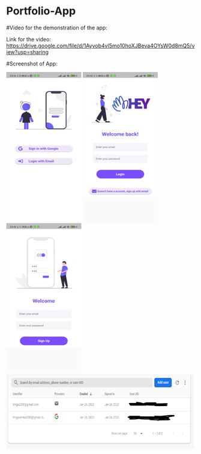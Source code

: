 # Portfolio-App

#Video for the demonstration of the app:

Link for the video: https://drive.google.com/file/d/1Ayvob4vl5mo10hoXJBeva4OYsW0d8mQ5/view?usp=sharing


#Screenshot of App:


<img src="./demo/image-1.jpeg" width="200" height="400" />


<img src="./demo/image-2.jpeg" width="200" height="400" />

<img src="./demo/image-3.jpeg" width="200" height="400" />

<img src="./demo/image-4.png" width="500" height="200" />
